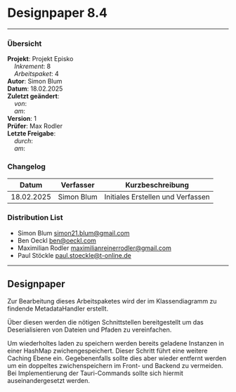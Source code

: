 # Designpaper 8.4

---

### Übersicht

**Projekt**: Projekt Episko \
&nbsp;&nbsp;&nbsp;&nbsp;_Inkrement_: 8\
&nbsp;&nbsp;&nbsp;&nbsp;_Arbeitspaket_: 4\
**Autor**: Simon Blum\
**Datum**: 18.02.2025\
**Zuletzt geändert**: \
&nbsp;&nbsp;&nbsp;&nbsp;_von_: \
&nbsp;&nbsp;&nbsp;&nbsp;_am_: \
**Version**: 1 \
**Prüfer**: Max Rodler\
**Letzte Freigabe**: \
&nbsp;&nbsp;&nbsp;&nbsp;_durch_: \
&nbsp;&nbsp;&nbsp;&nbsp;_am_: 

### Changelog

| Datum      | Verfasser | Kurzbeschreibung                  |
| ---------- | --------- | --------------------------------- |
| 18.02.2025 | Simon Blum  | Initiales Erstellen und Verfassen |

### Distribution List

- Simon Blum <simon21.blum@gmail.com>
- Ben Oeckl <ben@oeckl.com>
- Maximilian Rodler <maximilianreinerrodler@gmail.com>
- Paul Stöckle <paul.stoeckle@t-online.de>

---

## Designpaper
Zur Bearbeitung dieses Arbeitspaketes wird der im Klassendiagramm zu
findende MetadataHandler erstellt.

Über diesen werden die nötigen Schnittstellen bereitgestellt um
das Deserialisieren von Dateien und Pfaden zu vereinfachen.

Um wiederholtes laden zu speichern werden bereits geladene Instanzen
in einer HashMap zwichengespeichert. Dieser Schritt führt eine
weitere Caching Ebene ein. Gegebenenfalls sollte dies aber wieder
entfernt werden um ein doppeltes zwichenspeichern im Front- und Backend
zu vermeiden. Bei Implementierung der Tauri-Commands sollte sich
hiermit auseinandergesetzt werden.
